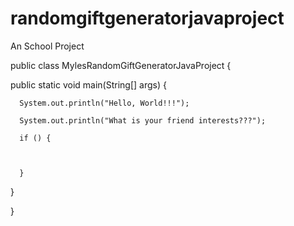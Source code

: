 # randomgiftgeneratorjavaproject
An School Project

public class MylesRandomGiftGeneratorJavaProject {
   
   public static void main(String[] args) {
      
      System.out.println("Hello, World!!!");
      
      System.out.println("What is your friend interests???");
      
      if () {
      
      
      
      }
      
   }
   
}
